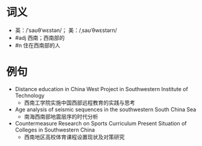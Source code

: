 # 词义
- 英：/ˈsaʊθˈwɛstən/； 美：/ˌsaʊˈθwɛstərn/
- #adj 西南；西南部的
- #n 住在西南部的人
# 例句
- Distance education in China West Project in Southwestern Institute of Technology
	- 西南工学院实施中国西部远程教育的实践与思考
- Age analysis of seismic sequences in the southwestern South China Sea
	- 南海西南部地震层序的时代分析
- Countermeasure Research on Sports Curriculum Present Situation of Colleges in Southwestern China
	- 西南地区高校体育课程设置现状及对策研究

